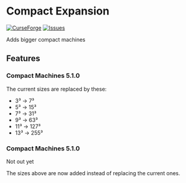 # Compact Expansion

[![CurseForge](http://cf.way2muchnoise.eu/full_895781_downloads.svg)](https://www.curseforge.com/minecraft/mc-mods/compact-expansion)
[![Issues](https://img.shields.io/github/issues/Robocraft999/CompactExpansion)](https://github.com/Robocraft999/CompactExpansion/issues)

Adds bigger compact machines

## Features

### Compact Machines 5.1.0

The current sizes are replaced by these:
- 3³ -> 7³
- 5³ -> 15³
- 7³ -> 31³
- 9³ -> 63³
- 11³ -> 127³
- 13³ -> 255³

### Compact Machines 5.1.0

Not out yet

The sizes above are now added instead of replacing the current ones.